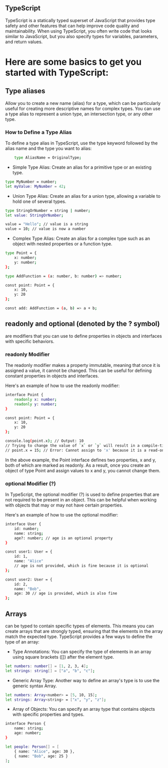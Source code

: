 ## TypeScript
TypeScript is a statically typed superset of JavaScript that provides type safety and other features that can help improve code quality and maintainability. When using TypeScript, you often write code that looks similar to JavaScript, but you also specify types for variables, parameters, and return values.

# Here are some basics to get you started with TypeScript:

## Type aliases 
Allow you to create a new name (alias) for a type, which can be particularly useful for creating more descriptive names for complex types. You can use a type alias to represent a union type, an intersection type, or any other type.

### How to Define a Type Alias
To define a type alias in TypeScript, use the type keyword followed by the alias name and the type you want to alias:
```bash
    type AliasName = OriginalType;
```

- Simple Type Alias:
Create an alias for a primitive type or an existing type.
```bash
type MyNumber = number;
let myValue: MyNumber = 42;
```
- Union Type Alias:
 Create an alias for a union type, allowing a variable to hold one of several types.
```bash
type StringOrNumber = string | number;
let value: StringOrNumber;

value = "Hello"; // value is a string
value = 10; // value is now a number
```
- Complex Type Alias:
  Create an alias for a complex type such as an object with nested properties or a function type.
```bash
type Point = {
    x: number;
    y: number;
};

type AddFunction = (a: number, b: number) => number;

const point: Point = {
    x: 10,
    y: 20
};

const add: AddFunction = (a, b) => a + b;
```

## readonly and optional (denoted by the ? symbol)
are modifiers that you can use to define properties in objects and interfaces with specific behaviors.

### readonly Modifier
The readonly modifier makes a property immutable, meaning that once it is assigned a value, it cannot be changed. This can be useful for defining constant properties in objects and interfaces.

Here's an example of how to use the readonly modifier:

```bash
interface Point {
    readonly x: number;
    readonly y: number;
}

const point: Point = {
    x: 10,
    y: 20
};

console.log(point.x); // Output: 10
// Trying to change the value of `x` or `y` will result in a compile-time error
// point.x = 15; // Error: Cannot assign to 'x' because it is a read-only property
```
In the above example, the Point interface defines two properties, x and y, both of which are marked as readonly. As a result, once you create an object of type Point and assign values to x and y, you cannot change them.

### optional Modifier (?)
In TypeScript, the optional modifier (?) is used to define properties that are not required to be present in an object. This can be helpful when working with objects that may or may not have certain properties.

Here's an example of how to use the optional modifier:

```bash
interface User {
    id: number;
    name: string;
    age?: number; // age is an optional property
}

const user1: User = {
    id: 1,
    name: "Alice"
    // age is not provided, which is fine because it is optional
};

const user2: User = {
    id: 2,
    name: "Bob",
    age: 30 // age is provided, which is also fine
};
```

## Arrays 
can be typed to contain specific types of elements. This means you can create arrays that are strongly typed, ensuring that the elements in the array match the expected type. TypeScript provides a few ways to define the type of an array:

- Type Annotations:
You can specify the type of elements in an array using square brackets ([]) after the element type.
```bash
let numbers: number[] = [1, 2, 3, 4];
let strings: string[] = ["a", "b", "c"];
```
- Generic Array Type:
Another way to define an array's type is to use the generic syntax Array<type>.
```bash
let numbers: Array<number> = [5, 10, 15];
let strings: Array<string> = ["x", "y", "z"];
```
- Array of Objects:
You can specify an array type that contains objects with specific properties and types.
```bash
interface Person {
    name: string;
    age: number;
}

let people: Person[] = [
    { name: "Alice", age: 30 },
    { name: "Bob", age: 25 }
];
```
